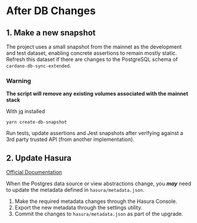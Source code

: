 # After DB Changes
## 1. Make a new snapshot

The project uses a small snapshot from the mainnet as the development and test dataset, enabling
concrete assertions to remain mostly static. Refresh this dataset if there are changes to the 
PostgreSQL schema of `cardano-db-sync-extended`. 

### Warning
**The script will remove any existing volumes associated with the mainnet stack**

With [jq](https://stedolan.github.io/jq/download/) installed
```
yarn create-db-snapshot
```
Run tests, update assertions and Jest snapshots after verifying against a 3rd party trusted API 
(from another implementation).

## 2. Update Hasura 

[Official Documentation](https://docs.hasura.io/1.0/graphql/manual/index.html)

When the Postgres data source or view abstractions change, you **_may_** need to update the metadata defined in `hasura/metadata.json`.

1. Make the required metadata changes through the Hasura Console.
2. Export the new metadata through the settings utility.
3. Commit the changes to `hasura/metadata.json` as part of the upgrade.
